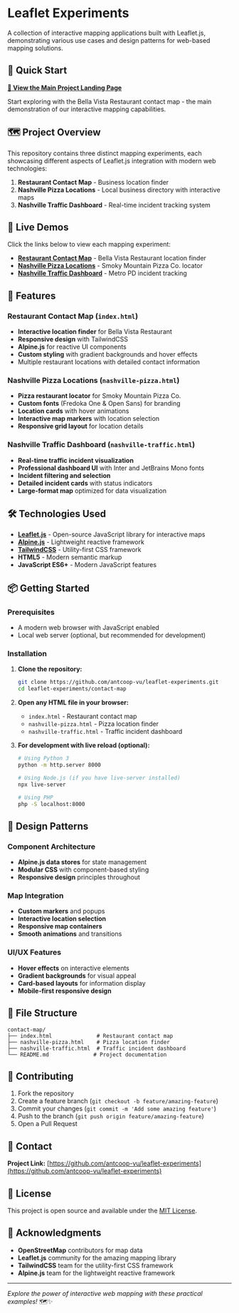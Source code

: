 # Leaflet Experiments

A collection of interactive mapping applications built with Leaflet.js, demonstrating various use cases and design patterns for web-based mapping solutions.

## 🌟 Quick Start

**[🚀 View the Main Project Landing Page](./restaurant.html)**

Start exploring with the Bella Vista Restaurant contact map - the main demonstration of our interactive mapping capabilities.

## 🗺️ Project Overview

This repository contains three distinct mapping experiments, each showcasing different aspects of Leaflet.js integration with modern web technologies:

1. **Restaurant Contact Map** - Business location finder
2. **Nashville Pizza Locations** - Local business directory with interactive maps
3. **Nashville Traffic Dashboard** - Real-time incident tracking system

## 🔗 Live Demos

Click the links below to view each mapping experiment:

- **[Restaurant Contact Map](./restaurant.html)** - Bella Vista Restaurant location finder
- **[Nashville Pizza Locations](./nashville-pizza.html)** - Smoky Mountain Pizza Co. locator
- **[Nashville Traffic Dashboard](./nashville-traffic.html)** - Metro PD incident tracking

## 🚀 Features

### Restaurant Contact Map (`index.html`)
- **Interactive location finder** for Bella Vista Restaurant
- **Responsive design** with TailwindCSS
- **Alpine.js** for reactive UI components
- **Custom styling** with gradient backgrounds and hover effects
- Multiple restaurant locations with detailed contact information

### Nashville Pizza Locations (`nashville-pizza.html`)
- **Pizza restaurant locator** for Smoky Mountain Pizza Co.
- **Custom fonts** (Fredoka One & Open Sans) for branding
- **Location cards** with hover animations
- **Interactive map markers** with location selection
- **Responsive grid layout** for location details

### Nashville Traffic Dashboard (`nashville-traffic.html`)
- **Real-time traffic incident visualization**
- **Professional dashboard UI** with Inter and JetBrains Mono fonts
- **Incident filtering and selection**
- **Detailed incident cards** with status indicators
- **Large-format map** optimized for data visualization

## 🛠️ Technologies Used

- **[Leaflet.js](https://leafletjs.com/)** - Open-source JavaScript library for interactive maps
- **[Alpine.js](https://alpinejs.dev/)** - Lightweight reactive framework
- **[TailwindCSS](https://tailwindcss.com/)** - Utility-first CSS framework
- **HTML5** - Modern semantic markup
- **JavaScript ES6+** - Modern JavaScript features

## 📦 Getting Started

### Prerequisites
- A modern web browser with JavaScript enabled
- Local web server (optional, but recommended for development)

### Installation

1. **Clone the repository:**
   ```bash
   git clone https://github.com/antcoop-vu/leaflet-experiments.git
   cd leaflet-experiments/contact-map
   ```

2. **Open any HTML file in your browser:**
   - `index.html` - Restaurant contact map
   - `nashville-pizza.html` - Pizza location finder
   - `nashville-traffic.html` - Traffic incident dashboard

3. **For development with live reload (optional):**
   ```bash
   # Using Python 3
   python -m http.server 8000
   
   # Using Node.js (if you have live-server installed)
   npx live-server
   
   # Using PHP
   php -S localhost:8000
   ```

## 🎨 Design Patterns

### Component Architecture
- **Alpine.js data stores** for state management
- **Modular CSS** with component-based styling
- **Responsive design** principles throughout

### Map Integration
- **Custom markers** and popups
- **Interactive location selection**
- **Responsive map containers**
- **Smooth animations** and transitions

### UI/UX Features
- **Hover effects** on interactive elements
- **Gradient backgrounds** for visual appeal
- **Card-based layouts** for information display
- **Mobile-first responsive design**

## 📁 File Structure

```
contact-map/
├── index.html              # Restaurant contact map
├── nashville-pizza.html    # Pizza location finder
├── nashville-traffic.html  # Traffic incident dashboard
└── README.md              # Project documentation
```

## 🤝 Contributing

1. Fork the repository
2. Create a feature branch (`git checkout -b feature/amazing-feature`)
3. Commit your changes (`git commit -m 'Add some amazing feature'`)
4. Push to the branch (`git push origin feature/amazing-feature`)
5. Open a Pull Request

## 📧 Contact

**Project Link:** [https://github.com/antcoop-vu/leaflet-experiments](https://github.com/antcoop-vu/leaflet-experiments)

## 📄 License

This project is open source and available under the [MIT License](LICENSE).

## 🙏 Acknowledgments

- **OpenStreetMap** contributors for map data
- **Leaflet.js** community for the amazing mapping library
- **TailwindCSS** team for the utility-first CSS framework
- **Alpine.js** team for the lightweight reactive framework

---

*Explore the power of interactive web mapping with these practical examples!* 🗺️✨
